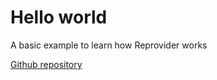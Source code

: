# Hello world

A basic example to learn how Reprovider works

[Github repository](https://github.com/Lopez15-Hub/reprovider/tree/master/examples/quickstart-with-hello-world)
